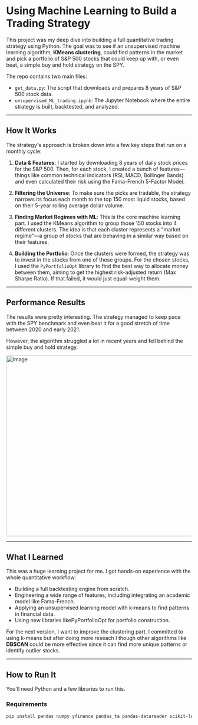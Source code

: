 # Using Machine Learning to Build a Trading Strategy

This project was my deep dive into building a full quantitative trading strategy using Python. The goal was to see if an unsupervised machine learning algorithm, **KMeans clustering**, could find patterns in the market and pick a portfolio of S&P 500 stocks that could keep up with, or even beat, a simple buy and hold strategy on the SPY.

The repo contains two main files:
* `get_data.py`: The script that downloads and prepares 8 years of S&P 500 stock data.
* `unsupervised_ML_trading.ipynb`: The Jupyter Notebook where the entire strategy is built, backtested, and analyzed.

---
## How It Works

The strategy's approach is broken down into a few key steps that run on a monthly cycle:

1.  **Data & Features**: I started by downloading 8 years of daily stock prices for the S&P 500. Then, for each stock, I created a bunch of features—things like common technical indicators (RSI, MACD, Bollinger Bands) and even calculated their risk using the Fama-French 5-Factor Model.

2.  **Filtering the Universe**: To make sure the picks are tradable, the strategy narrows its focus each month to the top 150 most liquid stocks, based on their 5-year rolling average dollar volume.

3.  **Finding Market Regimes with ML**: This is the core machine learning part. I used the KMeans algorithm to group those 150 stocks into 4 different clusters. The idea is that each cluster represents a "market regime"—a group of stocks that are behaving in a similar way based on their features.

4.  **Building the Portfolio**: Once the clusters were formed, the strategy was to invest in the stocks from one of those groups. For the chosen stocks, I used the `PyPortfolioOpt` library to find the best way to allocate money between them, aiming to get the highest risk-adjusted return (Max Sharpe Ratio). If that failed, it would just equal-weight them.

---
## Performance Results
The results were pretty interesting. The strategy managed to keep pace with the SPY benchmark and even beat it for a good stretch of time between 2020 and early 2021.

However, the algorithm struggled a lot in recent years and fell behind the simple buy and hold strategy.

<img width="1335" height="490" alt="image" src="https://github.com/user-attachments/assets/b90e236b-7958-4a5b-8809-355f61c463d8" />


---
## What I Learned
This was a huge learning project for me. I got hands-on experience with the whole quantitative workflow:
-   Building a full backtesting engine from scratch.
-   Engineering a wide range of features, including integrating an academic model like Fama-French.
-   Applying an unsupervised learning model with k-means to find patterns in financial data.
-   Using new libraries likePyPortfolioOpt for portfolio construction.

For the next version, I want to improve the clustering part. I committed to using k-means but after doing more reseach I though other algorithms like **DBSCAN** could be more effective since it can find more unique patterns or identify outlier stocks.

---
## How to Run It

You'll need Python and a few libraries to run this.

### Requirements
```bash
pip install pandas numpy yfinance pandas_ta pandas-datareader scikit-learn pypfopt matplotlib statsmodels
